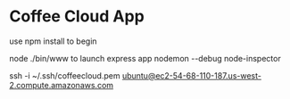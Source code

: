 # Coffee Cloud App

use npm install to begin

node ./bin/www to launch express app
nodemon --debug
node-inspector

ssh -i ~/.ssh/coffeecloud.pem ubuntu@ec2-54-68-110-187.us-west-2.compute.amazonaws.com